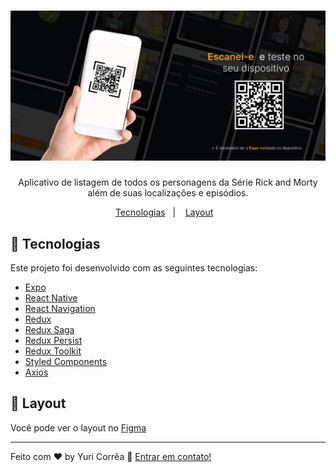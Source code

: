 <h1 align="center">
    <img alt="qrcode" src="./github/banner.png" />
</h1>

<p align="center">
  Aplicativo de listagem de todos os personagens da Série Rick and Morty além de suas localizações e episódios.
</p>

<p align="center">
  <a href="#rocket-tecnologias">Tecnologias</a>&nbsp;&nbsp;&nbsp;|&nbsp;&nbsp;&nbsp;
  <a href="#art-layout">Layout</a>&nbsp;&nbsp;&nbsp;
</p>

## :rocket: Tecnologias

Este projeto foi desenvolvido com as seguintes tecnologias:

- [Expo](https://expo.dev/)
- [React Native](https://facebook.github.io/react-native/)
- [React Navigation](https://reactnavigation.org/)
- [Redux](https://redux.js.org/)
- [Redux Saga](https://redux-saga.js.org/)
- [Redux Persist](https://github.com/rt2zz/redux-persist)
- [Redux Toolkit](https://redux-toolkit.js.org/)
- [Styled Components](https://www.styled-components.com/)
- [Axios](https://github.com/axios/axios)

## :art: Layout
 Você pode ver o layout no [Figma](https://www.figma.com/file/S1x3r1ToSz36wYoby2palc/Desafio-Ricky-and-Morty?node-id=0%3A1)

---

Feito com ♥ by Yuri Corrêa :wave: [Entrar em contato!](https://www.linkedin.com/in/yucorrea/)
